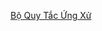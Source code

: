 [Bộ Quy Tắc Ứng Xử](https://drive.google.com/file/d/1RsLyWZ_hhyuua6XR3OOqD2AvmNshrlUT/view?usp=sharing)
